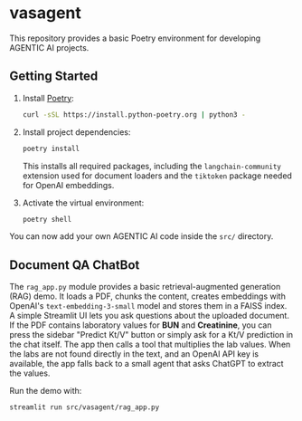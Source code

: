 # vasagent

This repository provides a basic Poetry environment for developing AGENTIC AI projects.

## Getting Started

1. Install [Poetry](https://python-poetry.org/docs/#installation):

   ```bash
   curl -sSL https://install.python-poetry.org | python3 -
   ```

2. Install project dependencies:

   ```bash
   poetry install
   ```

   This installs all required packages, including the `langchain-community`
   extension used for document loaders and the `tiktoken` package needed for
   OpenAI embeddings.

3. Activate the virtual environment:

   ```bash
   poetry shell
   ```

You can now add your own AGENTIC AI code inside the `src/` directory.

## Document QA ChatBot

The `rag_app.py` module provides a basic retrieval-augmented generation (RAG) demo.
It loads a PDF, chunks the content, creates embeddings with OpenAI's
`text-embedding-3-small` model and stores them in a FAISS index. A simple
Streamlit UI lets you ask questions about the uploaded document. If the PDF
contains laboratory values for **BUN** and **Creatinine**, you can press the
sidebar "Predict Kt/V" button or simply ask for a Kt/V prediction in the chat
itself. The app then calls a tool that multiplies the lab values. When the labs
are not found directly in the text, and an OpenAI API key is available, the app
falls back to a small agent that asks ChatGPT to extract the values.

Run the demo with:

```bash
streamlit run src/vasagent/rag_app.py
```

